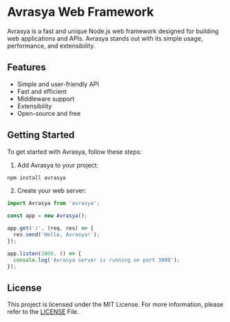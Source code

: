 # Avrasya Web Framework

Avrasya is a fast and unique Node.js web framework designed for building web applications and APIs. Avrasya stands out with its simple usage, performance, and extensibility.

## Features

- Simple and user-friendly API
- Fast and efficient
- Middleware support
- Extensibility
- Open-source and free

## Getting Started

To get started with Avrasya, follow these steps:

1. Add Avrasya to your project:

```bash
npm install avrasya
```

2. Create your web server:

```typescript
import Avrasya from 'avrasya';

const app = new Avrasya();

app.get('/', (req, res) => {
  res.send('Hello, Avrasya!');
});

app.listen(3000, () => {
  console.log('Avrasya server is running on port 3000');
});
```

## License

This project is licensed under the MIT License. For more information, please refer to the [LICENSE](/LICENSE) File.